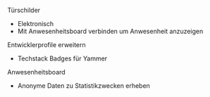 Türschilder
- Elektronisch
- Mit Anwesenheitsboard verbinden um Anwesenheit anzuzeigen

Entwicklerprofile erweitern
- Techstack Badges für Yammer

Anwesenheitsboard
- Anonyme Daten zu Statistikzwecken erheben

